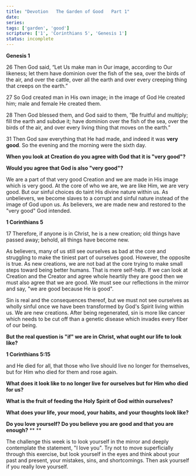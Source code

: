 ```yaml
---
title: "Devotion   The Garden of Good   Part 1"
date: 
series: 
tags: ['garden', 'good']
scripture: ['1', 'Corinthians 5', 'Genesis 1']
status: incomplete
---
```


**Genesis 1**

26 Then God said, “Let Us make man in Our image, according to Our likeness; let them have dominion over the fish of the sea, over the birds of the air, and over the cattle, over all the earth and over every creeping thing that creeps on the earth.”

27 So God created man in His own image; in the image of God He created him; male and female He created them.

28 Then God blessed them, and God said to them, “Be fruitful and multiply; fill the earth and subdue it; have dominion over the fish of the sea, over the birds of the air, and over every living thing that moves on the earth.”

31 Then God saw everything that He had made, and indeed it was **very good**. So the evening and the morning were the sixth day.

**When you look at Creation do you agree with God that it is "very good"?**

**Would you agree that God is also "very good"?**

We are a part of that very good Creation and we are made in His image which is very good. At the core of who we are, we are like Him, we are very good. But our sinful choices do taint His divine nature within us. As unbelievers, we become slaves to a corrupt and sinful nature instead of the image of God upon us. As believers, we are made new and restored to the "very good" God intended.

**1 Corinthians 5**

17 Therefore, if anyone is in Christ, he is a new creation; old things have passed away; behold, all things have become new.

As believers, many of us still see ourselves as bad at the core and struggling to make the tiniest part of ourselves good. However, the opposite is true. As new creations, we are not bad at the core trying to make small steps toward being better humans. That is mere self-help. If we can look at Creation and the Creator and agree whole heartily they are good then we must also agree that we are good. We must see our reflections in the mirror and say, "we are good because He is good".

Sin is real and the consequences thereof, but we must not see ourselves as wholly sinful once we have been transformed by God's Spirit living within us. We are new creations. After being regenerated, sin is more like cancer which needs to be cut off than a genetic disease which invades every fiber of our being.

**But the real question is "if" we are in Christ, what ought our life to look like?**

**1 Corinthians 5:15**

and He died for all, that those who live should live no longer for themselves, but for Him who died for them and rose again.

**What does it look like to no longer live for ourselves but for Him who died for us?**

**What is the fruit of feeding the Holy Spirit of God within ourselves?**

**What does your life, your mood, your habits, and your thoughts look like?**

**Do you love yourself? Do you believe you are good and that you are enough?**
**
**

The challenge this week is to look yourself in the mirror and deeply contemplate the statement, "I love you". Try not to move superficially through this exercise, but look yourself in the eyes and think about your past and present, your mistakes, sins, and shortcomings. Then ask yourself if you really love yourself.